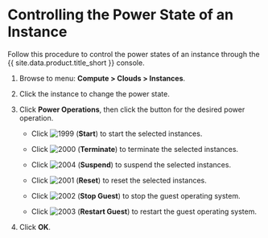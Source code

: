 # Controlling the Power State of an Instance

Follow this procedure to control the power states of an instance through
the {{ site.data.product.title_short }} console.

1.  Browse to menu: **Compute > Clouds > Instances**.

2.  Click the instance to change the power state.

3.  Click **Power Operations**, then click the button for the desired
    power operation.

      - Click ![1999](../images/1999.png) (**Start**) to start the
        selected instances.

      - Click ![2000](../images/2000.png) (**Terminate**) to terminate the
        selected instances.

      - Click ![2004](../images/2004.png) (**Suspend**) to suspend the
        selected instances.

      - Click ![2001](../images/2001.png) (**Reset**) to reset the
        selected instances.

      - Click ![2002](../images/2002.png) (**Stop Guest**) to stop the
        guest operating system.

      - Click ![2003](../images/2003.png) (**Restart Guest**) to restart
        the guest operating system.

4.  Click **OK**.

